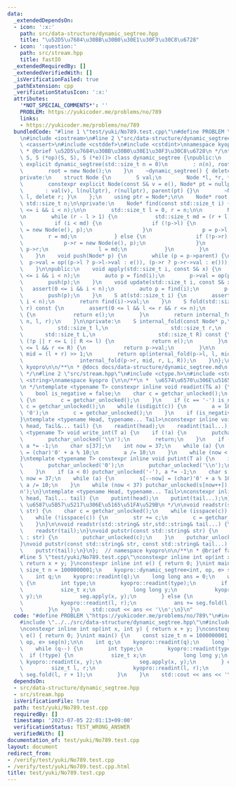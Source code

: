 ```yaml
---
data:
  _extendedDependsOn:
  - icon: ':x:'
    path: src/data-structure/dynamic_segtree.hpp
    title: "\u52D5\u7684\u30BB\u30B0\u30E1\u30F3\u30C8\u6728"
  - icon: ':question:'
    path: src/stream.hpp
    title: fastIO
  _extendedRequiredBy: []
  _extendedVerifiedWith: []
  _isVerificationFailed: true
  _pathExtension: cpp
  _verificationStatusIcon: ':x:'
  attributes:
    '*NOT_SPECIAL_COMMENTS*': ''
    PROBLEM: https://yukicoder.me/problems/no/789
    links:
    - https://yukicoder.me/problems/no/789
  bundledCode: "#line 1 \"test/yuki/No789.test.cpp\"\n#define PROBLEM \"https://yukicoder.me/problems/no/789\"\
    \n#include <iostream>\n#line 2 \"src/data-structure/dynamic_segtree.hpp\"\n#include\
    \ <cassert>\n#include <cstddef>\n#include <cstdint>\nnamespace kyopro {\n/**\n\
    \ * @brief \u52D5\u7684\u30BB\u30B0\u30E1\u30F3\u30C8\u6728\n */\ntemplate <class\
    \ S, S (*op)(S, S), S (*e)()> class dynamic_segtree {\npublic:\n    constexpr\
    \ explicit dynamic_segtree(std::size_t n = 0)\n        : n(n), root(nullptr) {\n\
    \        root = new Node();\n    }\n    ~dynamic_segtree() { delete root; }\n\n\
    private:\n    struct Node {\n        S val;\n        Node *l, *r, *parent;\n\n\
    \        constexpr explicit Node(const S& v = e(), Node* pt = nullptr)\n     \
    \       : val(v), l(nullptr), r(nullptr), parent(pt) {}\n        ~Node() { delete\
    \ l, delete r; }\n    };\n    using ptr = Node*;\n\n    Node* root;\n    const\
    \ std::size_t n;\n\nprivate:\n    Node* find(const std::size_t i) {\n        assert(0\
    \ <= i && i < n);\n\n        std::size_t l = 0, r = n;\n\n        Node* p = root;\n\
    \n        while (r - l > 1) {\n            std::size_t md = (r + l) >> 1;\n  \
    \          if (i < md) {\n                if (!p->l) {\n                    p->l\
    \ = new Node(e(), p);\n                }\n                p = p->l;\n        \
    \        r = md;\n            } else {\n                if (!p->r) {\n       \
    \             p->r = new Node(e(), p);\n                }\n                p =\
    \ p->r;\n                l = md;\n            }\n        }\n        return p;\n\
    \    }\n    void push(Node* p) {\n        while (p = p->parent) {\n          \
    \  p->val = op((p->l ? p->l->val : e()), (p->r ? p->r->val : e()));\n        }\n\
    \    }\n\npublic:\n    void apply(std::size_t i, const S& x) {\n        assert(0\
    \ <= i && i < n);\n        auto p = find(i);\n        p->val = op(p->val, x);\n\
    \        push(p);\n    }\n    void update(std::size_t i, const S& x) {\n     \
    \   assert(0 <= i && i < n);\n        auto p = find(i);\n        p->val = x;\n\
    \        push(p);\n    }\n    S at(std::size_t i) {\n        assert(0 <= i &&\
    \ i < n);\n        return find(i)->val;\n    }\n    S fold(std::size_t l, std::size_t\
    \ r) const {\n        assert(0 <= l && l <= r && r <= n);\n        if (l == r)\
    \ {\n            return e();\n        }\n        return internal_fold(root, 0,\
    \ n, l, r);\n    }\n\nprivate:\n    S internal_fold(const Node* p,\n         \
    \           std::size_t l,\n                    std::size_t r,\n             \
    \       std::size_t L,\n                    std::size_t R) const {\n        if\
    \ (!p || r <= L || R <= l) {\n            return e();\n        }\n        if (L\
    \ <= l && r <= R) {\n            return p->val;\n        }\n\n        std::size_t\
    \ mid = (l + r) >> 1;\n        return op(internal_fold(p->l, l, mid, L, R),\n\
    \                  internal_fold(p->r, mid, r, L, R));\n    }\n};\n};  // namespace\
    \ kyopro\n\n/**\n * @docs docs/data-structure/dynamic_segtree.md\n * @ref https://lorent-kyopro.hatenablog.com/entry/2021/03/12/025644\n\
    \ */\n#line 2 \"src/stream.hpp\"\n#include <ctype.h>\n#include <stdio.h>\n#include\
    \ <string>\nnamespace kyopro {\n\n/**\n *  \u6574\u6570\u306E\u5165\u51FA\u529B\
    \n */\ntemplate <typename T> constexpr inline void readint(T& a) {\n    a = 0;\n\
    \    bool is_negative = false;\n    char c = getchar_unlocked();\n    while (isspace(c))\
    \ {\n        c = getchar_unlocked();\n    }\n    if (c == '-') is_negative = true,\
    \ c = getchar_unlocked();\n    while (isdigit(c)) {\n        a = 10 * a + (c -\
    \ '0');\n        c = getchar_unlocked();\n    }\n    if (is_negative) a *= -1;\n\
    }\ntemplate <typename Head, typename... Tail>\nconstexpr inline void readint(Head&\
    \ head, Tail&... tail) {\n    readint(head);\n    readint(tail...);\n}\n\ntemplate\
    \ <typename T> void write_int(T a) {\n    if (!a) {\n        putchar_unlocked('0');\n\
    \        putchar_unlocked('\\n');\n        return;\n    }\n    if (a < 0) putchar_unlocked('-'),\
    \ a *= -1;\n    char s[37];\n    int now = 37;\n    while (a) {\n        s[--now]\
    \ = (char)'0' + a % 10;\n        a /= 10;\n    }\n    while (now < 37) putchar_unlocked(s[now++]);\n\
    }\ntemplate <typename T> constexpr inline void putint(T a) {\n    if (!a) {\n\
    \        putchar_unlocked('0');\n        putchar_unlocked('\\n');\n        return;\n\
    \    }\n    if (a < 0) putchar_unlocked('-'), a *= -1;\n    char s[37];\n    int\
    \ now = 37;\n    while (a) {\n        s[--now] = (char)'0' + a % 10;\n       \
    \ a /= 10;\n    }\n    while (now < 37) putchar_unlocked(s[now++]);\n    putchar_unlocked('\\\
    n');\n}\ntemplate <typename Head, typename... Tail>\nconstexpr inline void putint(Head\
    \ head, Tail... tail) {\n    putint(head);\n    putint(tail...);\n}\n\n/**\n *\
    \ \u6587\u5B57\u5217\u306E\u5165\u51FA\u529B\n */\n\nvoid readstr(std::string&\
    \ str) {\n    char c = getchar_unlocked();\n    while (isspace(c)) c = getchar_unlocked();\n\
    \    while (!isspace(c)) {\n        str += c;\n        c = getchar_unlocked();\n\
    \    }\n}\n\nvoid readstr(std::string& str,std::string& tail...) {\n    readstr(str);\n\
    \    readstr(tail);\n}\nvoid putstr(const std::string& str) {\n    for (auto c\
    \ : str) {\n        putchar_unlocked(c);\n    }\n    putchar_unlocked('\\n');\n\
    }\nvoid putstr(const std::string& str, const std::string& tail...) {\n    putstr(str);\n\
    \    putstr(tail);\n}\n};  // namespace kyopro\n\n/**\n * @brief fastIO\n */\n\
    #line 5 \"test/yuki/No789.test.cpp\"\nconstexpr inline int op(int x, int y) {\
    \ return x + y; }\nconstexpr inline int e() { return 0; }\nint main() {\n    const\
    \ size_t n = 1000000001;\n    kyopro::dynamic_segtree<int, op, e> seg(n);\n\n\
    \    int q;\n    kyopro::readint(q);\n    long long ans = 0;\n    while (q--)\
    \ {\n        int type;\n        kyopro::readint(type);\n        if (!type) {\n\
    \            size_t x;\n            long long y;\n            kyopro::readint(x,\
    \ y);\n            seg.apply(x, y);\n        } else {\n            size_t l, r;\n\
    \            kyopro::readint(l, r);\n            ans += seg.fold(l, r + 1);\n\
    \        }\n    }\n    std::cout << ans << '\\n';\n}\n"
  code: "#define PROBLEM \"https://yukicoder.me/problems/no/789\"\n#include <iostream>\n\
    #include \"../../src/data-structure/dynamic_segtree.hpp\"\n#include \"../../src/stream.hpp\"\
    \nconstexpr inline int op(int x, int y) { return x + y; }\nconstexpr inline int\
    \ e() { return 0; }\nint main() {\n    const size_t n = 1000000001;\n    kyopro::dynamic_segtree<int,\
    \ op, e> seg(n);\n\n    int q;\n    kyopro::readint(q);\n    long long ans = 0;\n\
    \    while (q--) {\n        int type;\n        kyopro::readint(type);\n      \
    \  if (!type) {\n            size_t x;\n            long long y;\n           \
    \ kyopro::readint(x, y);\n            seg.apply(x, y);\n        } else {\n   \
    \         size_t l, r;\n            kyopro::readint(l, r);\n            ans +=\
    \ seg.fold(l, r + 1);\n        }\n    }\n    std::cout << ans << '\\n';\n}"
  dependsOn:
  - src/data-structure/dynamic_segtree.hpp
  - src/stream.hpp
  isVerificationFile: true
  path: test/yuki/No789.test.cpp
  requiredBy: []
  timestamp: '2023-07-05 22:01:13+09:00'
  verificationStatus: TEST_WRONG_ANSWER
  verifiedWith: []
documentation_of: test/yuki/No789.test.cpp
layout: document
redirect_from:
- /verify/test/yuki/No789.test.cpp
- /verify/test/yuki/No789.test.cpp.html
title: test/yuki/No789.test.cpp
---
```

